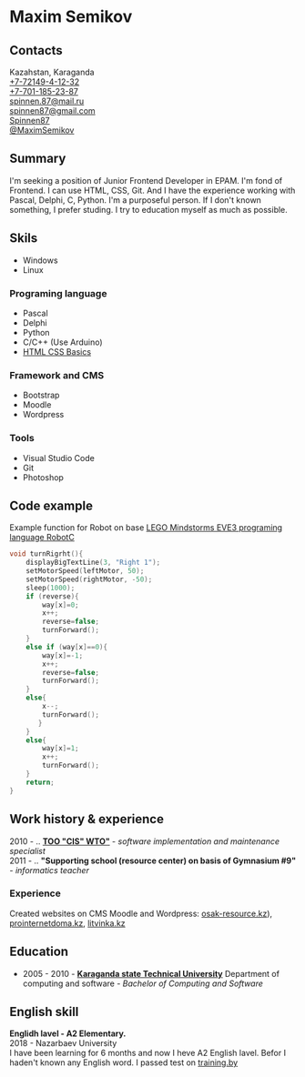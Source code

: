 <head>
<link rel="stylesheet" href="https://use.fontawesome.com/releases/v5.7.2/css/all.css" integrity="sha384-fnmOCqbTlWIlj8LyTjo7mOUStjsKC4pOpQbqyi7RrhN7udi9RwhKkMHpvLbHG9Sr" crossorigin="anonymous">
</head>

# Maxim Semikov  

## Contacts  

<i class="fas fa-map-marker-alt"></i> Kazahstan, Karaganda  
<i class="fas fa-phone"></i> [+7-72149-4-12-32](tel:+77214941232)  
<i class="fas fa-mobile-alt"></i> [+7-701-185-23-87](tel:+77011852387)  
<i class="far fa-envelope"></i> [spinnen.87@mail.ru](mailto:spinnen.87@mail.ru "e-mail Maxim Semikov")  
<i class="far fa-envelope"></i> [spinnen87@gmail.com](mailto:spinnen87@gmail.com "e-mail Maxim Semikov")  
<i class="fab fa-github"></i> [Spinnen87](https://github.com/Spinnen87)  
<i class="fab fa-telegram-plane"></i> [@MaximSemikov](https://t.me/MaximSemikov "SEND MESSAGE")  

## Summary
I'm seeking a position of Junior Frontend Developer in EPAM. I'm fond of Frontend. I can use HTML, CSS, Git. And I have the experience working with Pascal, Delphi, C, Python. I'm a purposeful person. If I don't known something, I prefer studing. I try to education myself as much as possible.

## Skils  

* Windows  
* Linux  

### Programing language
* Pascal  
* Delphi  
* Python  
* C/C++ (Use Arduino)
* [HTML CSS Basics](https://www.codecademy.com/users/MaximSemikov/achievements/)  

### Framework and CMS
* Bootstrap  
* Moodle  
* Wordpress  

### Tools
* Visual Studio Code
* Git
* Photoshop

## Code example
Example function for Robot on base [LEGO Mindstorms EVE3 programing language RobotC](https://github.com/Spinnen87/MazeRunner)
```C
void turnRigrht(){
	displayBigTextLine(3, "Right 1");
	setMotorSpeed(leftMotor, 50);
	setMotorSpeed(rightMotor, -50);
	sleep(1000);
	if (reverse){						
		way[x]=0;				
		x++;			
		reverse=false;  			
		turnForward();				
	}
	else if (way[x]==0){			
		way[x]=-1;					
		x++;
		reverse=false;				
		turnForward();				
	}
	else{
		x--;						
		turnForward();
       }
	}
	else{								
	    way[x]=1;
		x++;
        turnForward();
	}
	return;
}
```

## Work history & experience

2010 - .. [__TOO "CIS" WTO"__](https://about.toowto.kz/nash-oficialnyy-predstavitel-v-osakarovskom-rayone-karagandinskoy-oblasti) - _software implementation and maintenance specialist_  
2011 - .. __"Supporting school (resource center) on basis of Gymnasium #9"__ - _informatics teacher_  

### Experience
Created websites on CMS Moodle and Wordpress: [osak-resource.kz](http://osak-resource.kz/)), [prointernetdoma.kz](http://prointernetdoma.kz/), [litvinka.kz](http://litvinka.kz/)  

## Education

* 2005 - 2010 - [__Karaganda state Technical University__](http://www.kstu.kz/) Department of computing and software - _Bachelor of Computing and Software_

## English skill

__Englidh lavel - A2 Elementary.__  
2018 - Nazarbaev University  
I have been learning for 6 months and now I heve A2 English lavel. Befor I haden't known any English word.
I passed test on [training.by](https://training.by/)